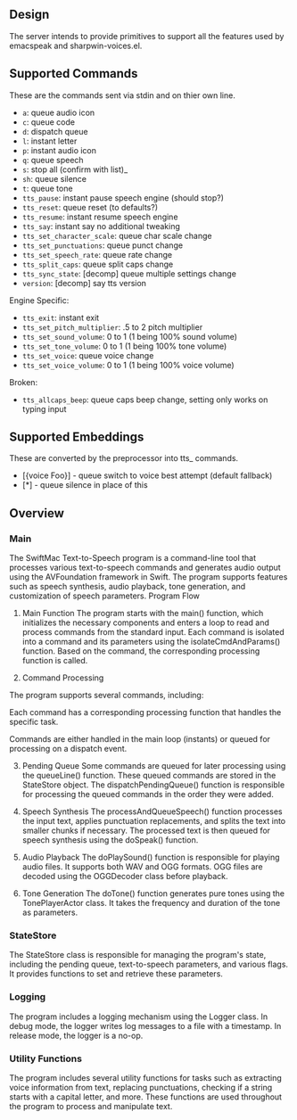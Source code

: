 ## Design

The server intends to provide primitives to support all the features used by
emacspeak and sharpwin-voices.el.


## Supported Commands

These are the commands sent via stdin and on thier own line.

- ```a```: queue audio icon
- ```c```: queue code
- ```d```: dispatch queue
- ```l```: instant letter
- ```p```: instant audio icon
- ```q```: queue speech
- ```s```: stop all (confirm with list)_
- ```sh```: queue silence
- ```t```: queue tone
- ```tts_pause```: instant pause speech engine (should stop?)
- ```tts_reset```: queue reset (to defaults?)
- ```tts_resume```: instant resume speech engine
- ```tts_say```: instant say no additional tweaking
- ```tts_set_character_scale```: queue char scale change
- ```tts_set_punctuations```: queue punct change
- ```tts_set_speech_rate```: queue rate change
- ```tts_split_caps```: queue split caps change
- ```tts_sync_state```: [decomp] queue multiple settings change
- ```version```: [decomp] say tts version

Engine Specific:
- ```tts_exit```: instant exit
- ```tts_set_pitch_multiplier```: .5 to 2 pitch multiplier
- ```tts_set_sound_volume```: 0 to 1 (1 being 100% sound volume)
- ```tts_set_tone_volume```: 0 to 1 (1 being 100% tone volume)
- ```tts_set_voice```: queue voice change
- ```tts_set_voice_volume```: 0 to 1 (1 being 100% voice volume)

Broken:
- ```tts_allcaps_beep```: queue caps beep change, setting only works on typing
  input


## Supported Embeddings

These are converted by the preprocessor into tts_ commands.

- [{voice Foo}] - queue switch to voice best attempt (default fallback)
- [*] - queue silence in place of this


## Overview 

### Main

The SwiftMac Text-to-Speech program is a command-line tool that processes
various text-to-speech commands and generates audio output using the
AVFoundation framework in Swift. The program supports features such as speech
synthesis, audio playback, tone generation, and customization of speech
parameters.  Program Flow

1. Main Function The program starts with the main() function, which initializes
   the necessary components and enters a loop to read and process commands from
   the standard input. Each command is isolated into a command and its
   parameters using the isolateCmdAndParams() function. Based on the command,
   the corresponding processing function is called.

2. Command Processing 

The program supports several commands, including:

Each command has a corresponding processing function that handles the specific
task.

Commands are either handled in the main loop (instants) or queued for 
processing on a dispatch event.

3. Pending Queue Some commands are queued for later processing using the
queueLine() function. These queued commands are stored in the StateStore
object. The dispatchPendingQueue() function is responsible for processing the
queued commands in the order they were added.

4. Speech Synthesis The processAndQueueSpeech() function processes the input
text, applies punctuation replacements, and splits the text into smaller chunks
if necessary. The processed text is then queued for speech synthesis using the
doSpeak() function.

5. Audio Playback The doPlaySound() function is responsible for playing audio
files. It supports both WAV and OGG formats. OGG files are decoded using the
OGGDecoder class before playback.

6. Tone Generation The doTone() function generates pure tones using the
TonePlayerActor class. It takes the frequency and duration of the tone as
parameters.

### StateStore 

The StateStore class is responsible for managing the program's state, including
the pending queue, text-to-speech parameters, and various flags. It provides
functions to set and retrieve these parameters.

### Logging 

The program includes a logging mechanism using the Logger class. In debug mode,
the logger writes log messages to a file with a timestamp. In release mode, the
logger is a no-op.

### Utility Functions 

The program includes several utility functions for tasks such as extracting
voice information from text, replacing punctuations, checking if a string starts
with a capital letter, and more. These functions are used throughout the program
to process and manipulate text.

